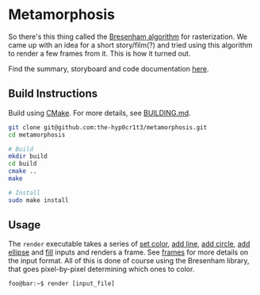 # Metamorphosis
So there's this thing called the [Bresenham algorithm](https://en.wikipedia.org/wiki/Bresenham%27s_line_algorithm) for rasterization. We came up with an idea for a short story/film(?) and tried using this algorithm to render a few frames from it. This is how it turned out.

Find the summary, storyboard and code documentation [here](https://the-hyp0cr1t3.github.io/metamorphosis/).

## Build Instructions

Build using [CMake](https://cmake.org/). For more details, see [BUILDING.md](BUILDING.md).

```bash
git clone git@github.com:the-hyp0cr1t3/metamorphosis.git
cd metamorphosis

# Build
mkdir build
cd build
cmake ..
make

# Install
sudo make install
```


## Usage

The `render` executable takes a series of [set color](https://the-hyp0cr1t3.github.io/metamorphosis/pages/code-reference/figure.html#_CPPv4N9bresenham6figure9set_colorE5color), [add line](https://the-hyp0cr1t3.github.io/metamorphosis/pages/code-reference/figure.html#_CPPv4N9bresenham6figure8add_lineE4uint4uint4uint4uint), [add circle](https://the-hyp0cr1t3.github.io/metamorphosis/pages/code-reference/figure.html#_CPPv4N9bresenham6figure10add_circleE4uint4uint4uint), [add ellipse](https://the-hyp0cr1t3.github.io/metamorphosis/pages/code-reference/figure.html#_CPPv4N9bresenham6figure11add_ellipseE4uint4uint4uint4uint) and [fill](https://the-hyp0cr1t3.github.io/metamorphosis/pages/code-reference/figure.html#_CPPv4N9bresenham6figure11add_ellipseE4uint4uint4uint4uint) inputs and renders a frame. See [frames](./example/frames) for more details on the input format. All of this is done of course using the Bresenham library, that goes pixel-by-pixel determining which ones to color.

```console
foo@bar:~$ render [input_file]
```